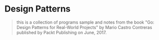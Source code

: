 # Design Patterns

> this is a collection of programs sample and notes from the book "Go: Design
Patterns for Real-World Projects" by Mario Castro Contreras published by Packt
Publishing on June, 2017.
